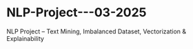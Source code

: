 # NLP-Project---03-2025
NLP Project – Text Mining, Imbalanced Dataset, Vectorization &amp; Explainability
